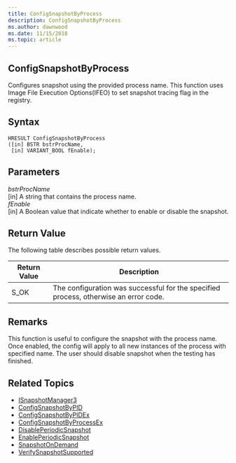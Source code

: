 ```yaml
---
title: ConfigSnapshotByProcess 
description: ConfigSnapshotByProcess
ms.author: dawnwood
ms.date: 11/15/2018
ms.topic: article
---
```


## ConfigSnapshotByProcess

Configures snapshot using the provided process name. This function uses Image File Execution Options(IFEO) to set snapshot tracing flag in the registry. 

## Syntax
```
HRESULT ConfigSnapshotByProcess
([in] BSTR bstrProcName,
 [in] VARIANT_BOOL fEnable);
```

## Parameters

*bstrProcName* <br/>
[in] A string that contains the process name. <br/>
*fEnable* <br/>
[in] A Boolean value that indicate whether to enable or disable the snapshot. <br/>

## Return Value
The following table describes possible return values.

|Return Value | Description|
|-------------|------------|
|S_OK	| The configuration was successful for the specified process, otherwise an error code. |

## Remarks
This function is useful to configure the snapshot with the process name. Once enabled, the config will apply to all new instances of the process with specified name. The user should disable snapshot when the testing has finished. 

## Related Topics

* [ISnapshotManager3](isnapshotmanager3.md)
* [ConfigSnapshotByPID](configsnapshotbypid.md)
* [ConfigSnapshotByPIDEx](configsnapshotbypidex.md)
* [ConfigSnapshotByProcessEx](configsnapshotbyprocessex.md)
* [DisablePeriodicSnapshot](disableperiodicsnapshot.md)
* [EnablePeriodicSnapshot](enableperiodicsnapshot.md)
* [SnapshotOnDemand](snapshotondemand.md)
* [VerifySnapshotSupported](verifysnapshotsupported.md)